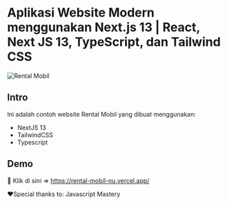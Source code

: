 # Aplikasi Website Modern menggunakan Next.js 13 | React, Next JS 13, TypeScript, dan Tailwind CSS

![Rental Mobil](https://i.ibb.co/4YdWgr6/thumbnail-rental-mobil-website.jpg)

## Intro

Ini adalah contoh website Rental Mobil yang dibuat menggunakan:

- NextJS 13
- TailwindCSS
- Typescript

## Demo

🚀 Klik di sini => https://rental-mobil-nu.vercel.app/

❤️Special thanks to:
Javascript Mastery
